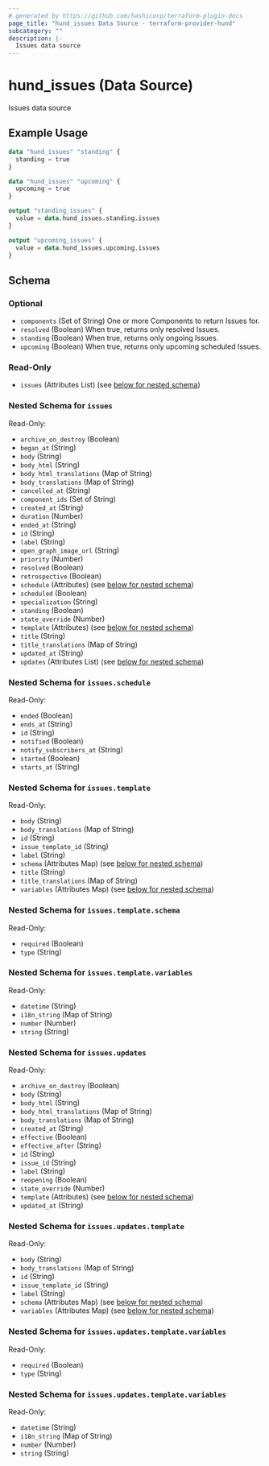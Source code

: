 ```yaml
---
# generated by https://github.com/hashicorp/terraform-plugin-docs
page_title: "hund_issues Data Source - terraform-provider-hund"
subcategory: ""
description: |-
  Issues data source
---
```


# hund_issues (Data Source)

Issues data source

## Example Usage

```terraform
data "hund_issues" "standing" {
  standing = true
}

data "hund_issues" "upcoming" {
  upcoming = true
}

output "standing_issues" {
  value = data.hund_issues.standing.issues
}

output "upcoming_issues" {
  value = data.hund_issues.upcoming.issues
}
```

<!-- schema generated by tfplugindocs -->
## Schema

### Optional

- `components` (Set of String) One or more Components to return Issues for.
- `resolved` (Boolean) When true, returns only resolved Issues.
- `standing` (Boolean) When true, returns only ongoing Issues.
- `upcoming` (Boolean) When true, returns only upcoming scheduled Issues.

### Read-Only

- `issues` (Attributes List) (see [below for nested schema](#nestedatt--issues))

<a id="nestedatt--issues"></a>
### Nested Schema for `issues`

Read-Only:

- `archive_on_destroy` (Boolean)
- `began_at` (String)
- `body` (String)
- `body_html` (String)
- `body_html_translations` (Map of String)
- `body_translations` (Map of String)
- `cancelled_at` (String)
- `component_ids` (Set of String)
- `created_at` (String)
- `duration` (Number)
- `ended_at` (String)
- `id` (String)
- `label` (String)
- `open_graph_image_url` (String)
- `priority` (Number)
- `resolved` (Boolean)
- `retrospective` (Boolean)
- `schedule` (Attributes) (see [below for nested schema](#nestedatt--issues--schedule))
- `scheduled` (Boolean)
- `specialization` (String)
- `standing` (Boolean)
- `state_override` (Number)
- `template` (Attributes) (see [below for nested schema](#nestedatt--issues--template))
- `title` (String)
- `title_translations` (Map of String)
- `updated_at` (String)
- `updates` (Attributes List) (see [below for nested schema](#nestedatt--issues--updates))

<a id="nestedatt--issues--schedule"></a>
### Nested Schema for `issues.schedule`

Read-Only:

- `ended` (Boolean)
- `ends_at` (String)
- `id` (String)
- `notified` (Boolean)
- `notify_subscribers_at` (String)
- `started` (Boolean)
- `starts_at` (String)


<a id="nestedatt--issues--template"></a>
### Nested Schema for `issues.template`

Read-Only:

- `body` (String)
- `body_translations` (Map of String)
- `id` (String)
- `issue_template_id` (String)
- `label` (String)
- `schema` (Attributes Map) (see [below for nested schema](#nestedatt--issues--template--schema))
- `title` (String)
- `title_translations` (Map of String)
- `variables` (Attributes Map) (see [below for nested schema](#nestedatt--issues--template--variables))

<a id="nestedatt--issues--template--schema"></a>
### Nested Schema for `issues.template.schema`

Read-Only:

- `required` (Boolean)
- `type` (String)


<a id="nestedatt--issues--template--variables"></a>
### Nested Schema for `issues.template.variables`

Read-Only:

- `datetime` (String)
- `i18n_string` (Map of String)
- `number` (Number)
- `string` (String)



<a id="nestedatt--issues--updates"></a>
### Nested Schema for `issues.updates`

Read-Only:

- `archive_on_destroy` (Boolean)
- `body` (String)
- `body_html` (String)
- `body_html_translations` (Map of String)
- `body_translations` (Map of String)
- `created_at` (String)
- `effective` (Boolean)
- `effective_after` (String)
- `id` (String)
- `issue_id` (String)
- `label` (String)
- `reopening` (Boolean)
- `state_override` (Number)
- `template` (Attributes) (see [below for nested schema](#nestedatt--issues--updates--template))
- `updated_at` (String)

<a id="nestedatt--issues--updates--template"></a>
### Nested Schema for `issues.updates.template`

Read-Only:

- `body` (String)
- `body_translations` (Map of String)
- `id` (String)
- `issue_template_id` (String)
- `label` (String)
- `schema` (Attributes Map) (see [below for nested schema](#nestedatt--issues--updates--template--schema))
- `variables` (Attributes Map) (see [below for nested schema](#nestedatt--issues--updates--template--variables))

<a id="nestedatt--issues--updates--template--schema"></a>
### Nested Schema for `issues.updates.template.variables`

Read-Only:

- `required` (Boolean)
- `type` (String)


<a id="nestedatt--issues--updates--template--variables"></a>
### Nested Schema for `issues.updates.template.variables`

Read-Only:

- `datetime` (String)
- `i18n_string` (Map of String)
- `number` (Number)
- `string` (String)

